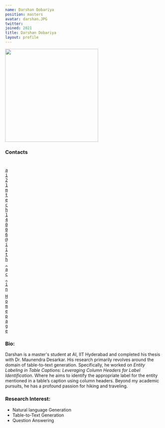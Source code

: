 ```yaml
---
name: Darshan Dobariya
position: masters
avatar: darshan.JPG
twitter: 
joined: 2021
title: Darshan Dobariya
layout: profile
---
```


<img width="300" src="{{site.baseurl}}/images/people/{{page.avatar}}" data-action="zoom">

### Contacts

<div class="row">
<div class="col-1" style="width:5px">
    <b><a href="mailto:ai21mtech14006@iith.ac.in" target="_blank"><i class="fa fa-envelope-o"></i></a></b><br>
    <span style="display: block; margin-bottom: 0.5em"></span>
    <b><a href="" target="_blank"><i class="fa fa-globe"></i></a></b>
    <span style="display: block; margin-bottom: 0.5em"></span>
</div>
<div class="col-1" style="width:5px">
    <a href="mailto:ai21mtech14006@iith.ac.in" target="_blank"><samp>ai21mtech14006@iith.ac.in</samp></a>
    <span style="display: block; margin-bottom: 0.5em"></span>
    <a href="" target="_blank"><samp>Homepage</samp></a><br>
    <span style="display: block; margin-bottom: 0.5em"></span>
</div>
</div>
<span style="display: block; margin-bottom: 1em"></span>

### Bio:
Darshan is a master's student at AI, IIT Hyderabad and completed his thesis with Dr. Maunendra Desarkar. His research primarily revolves around the domain of table-to-text generation. Specifically, he worked on <i>Entity Labeling in Table Captions: Leveraging Column Headers for Label Identification</i>. Where he aims to identify the appropriate label for the entity mentioned in a table’s caption using column headers. Beyond my academic pursuits, he has a profound passion for hiking and traveling.

### Research Interest:
- Natural language Generation
- Table-to-Text Generation
- Question Answering
